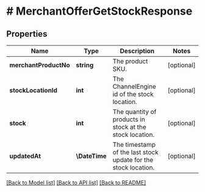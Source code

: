# # MerchantOfferGetStockResponse

## Properties

Name | Type | Description | Notes
------------ | ------------- | ------------- | -------------
**merchantProductNo** | **string** | The product SKU. | [optional]
**stockLocationId** | **int** | The ChannelEngine id of the stock location. | [optional]
**stock** | **int** | The quantity of products in stock at the stock location. | [optional]
**updatedAt** | **\DateTime** | The timestamp of the last stock update for the stock location. | [optional]

[[Back to Model list]](../../README.md#models) [[Back to API list]](../../README.md#endpoints) [[Back to README]](../../README.md)
